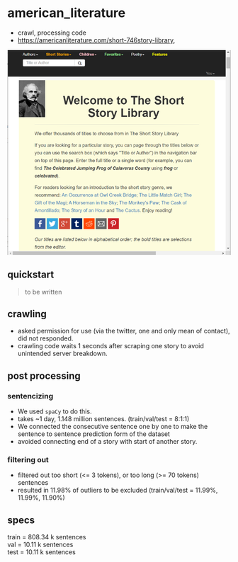 # american_literature
- crawl, processing code
- https://americanliterature.com/short-746story-library,

![](ALSS_web.png)

## quickstart
> to be written

## crawling
- asked permission for use (via the twitter, one and only mean of contact), did not responded.
- crawling code waits 1 seconds after scraping one story to avoid unintended server breakdown.

## post processing
### sentencizing 
- We used <code>spaCy</code> to do this.
- takes ~1 day, 1.148 million sentences. (train/val/test = 8:1:1)
- We connected the consecutive sentence one by one to make the sentence to sentence prediction form of the dataset
- avoided connecting end of a story with start of another story. 
### filtering out
- filtered out too short (<= 3 tokens), or too long (>= 70 tokens) sentences
- resulted in 11.98\% of outliers to be excluded (train/val/test = 11.99\%, 11.99\%, 11.90\%)

## specs
train = 808.34 k sentences     
val = 10.11 k sentences      
test = 10.11 k sentences 
